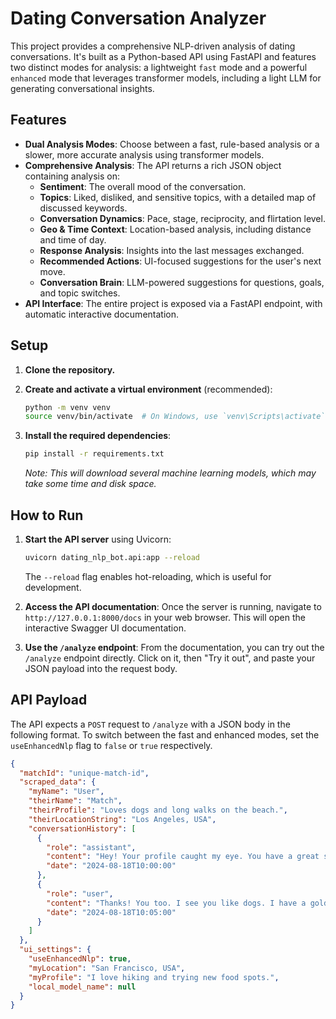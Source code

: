 # Dating Conversation Analyzer

This project provides a comprehensive NLP-driven analysis of dating conversations. It's built as a Python-based API using FastAPI and features two distinct modes for analysis: a lightweight `fast` mode and a powerful `enhanced` mode that leverages transformer models, including a light LLM for generating conversational insights.

## Features

- **Dual Analysis Modes**: Choose between a fast, rule-based analysis or a slower, more accurate analysis using transformer models.
- **Comprehensive Analysis**: The API returns a rich JSON object containing analysis on:
    - **Sentiment**: The overall mood of the conversation.
    - **Topics**: Liked, disliked, and sensitive topics, with a detailed map of discussed keywords.
    - **Conversation Dynamics**: Pace, stage, reciprocity, and flirtation level.
    - **Geo & Time Context**: Location-based analysis, including distance and time of day.
    - **Response Analysis**: Insights into the last messages exchanged.
    - **Recommended Actions**: UI-focused suggestions for the user's next move.
    - **Conversation Brain**: LLM-powered suggestions for questions, goals, and topic switches.
- **API Interface**: The entire project is exposed via a FastAPI endpoint, with automatic interactive documentation.

## Setup

1.  **Clone the repository.**

2.  **Create and activate a virtual environment** (recommended):
    ```bash
    python -m venv venv
    source venv/bin/activate  # On Windows, use `venv\Scripts\activate`
    ```

3.  **Install the required dependencies**:
    ```bash
    pip install -r requirements.txt
    ```
    *Note: This will download several machine learning models, which may take some time and disk space.*

## How to Run

1.  **Start the API server** using Uvicorn:
    ```bash
    uvicorn dating_nlp_bot.api:app --reload
    ```
    The `--reload` flag enables hot-reloading, which is useful for development.

2.  **Access the API documentation**:
    Once the server is running, navigate to `http://127.0.0.1:8000/docs` in your web browser. This will open the interactive Swagger UI documentation.

3.  **Use the `/analyze` endpoint**:
    From the documentation, you can try out the `/analyze` endpoint directly. Click on it, then "Try it out", and paste your JSON payload into the request body.

## API Payload

The API expects a `POST` request to `/analyze` with a JSON body in the following format. To switch between the fast and enhanced modes, set the `useEnhancedNlp` flag to `false` or `true` respectively.

```json
{
  "matchId": "unique-match-id",
  "scraped_data": {
    "myName": "User",
    "theirName": "Match",
    "theirProfile": "Loves dogs and long walks on the beach.",
    "theirLocationString": "Los Angeles, USA",
    "conversationHistory": [
      {
        "role": "assistant",
        "content": "Hey! Your profile caught my eye. You have a great smile.",
        "date": "2024-08-18T10:00:00"
      },
      {
        "role": "user",
        "content": "Thanks! You too. I see you like dogs. I have a golden retriever!",
        "date": "2024-08-18T10:05:00"
      }
    ]
  },
  "ui_settings": {
    "useEnhancedNlp": true,
    "myLocation": "San Francisco, USA",
    "myProfile": "I love hiking and trying new food spots.",
    "local_model_name": null
  }
}
```
